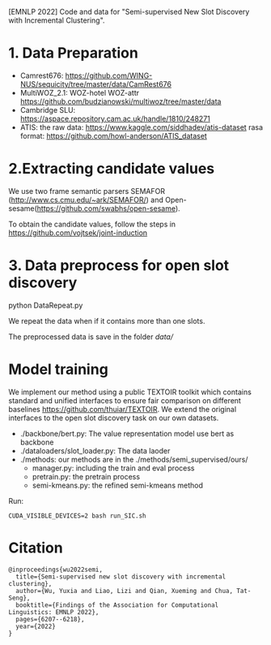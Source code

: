 
[EMNLP 2022] Code and data for "Semi-supervised New Slot Discovery with Incremental Clustering".

# 1. Data Preparation
- Camrest676: https://github.com/WING-NUS/sequicity/tree/master/data/CamRest676
- MultiWOZ_2.1: WOZ-hotel WOZ-attr https://github.com/budzianowski/multiwoz/tree/master/data 
- Cambridge SLU:  https://aspace.repository.cam.ac.uk/handle/1810/248271
- ATIS: the raw data: https://www.kaggle.com/siddhadev/atis-dataset  rasa format: https://github.com/howl-anderson/ATIS_dataset

# 2.Extracting candidate values

We use two frame semantic parsers SEMAFOR (http://www.cs.cmu.edu/~ark/SEMAFOR/) and Open-sesame(https://github.com/swabhs/open-sesame). 

To obtain the candidate values, follow the steps in https://github.com/vojtsek/joint-induction


# 3. Data preprocess for open slot discovery

python DataRepeat.py

We repeat the data when if it contains more than one slots.

The preprocessed data is save in the folder *data/*


# Model training

We implement our method using a public TEXTOIR toolkit which contains standard and unified interfaces to ensure fair comparison on different baselines https://github.com/thuiar/TEXTOIR. We extend the original interfaces to the open slot discovery task on our own datasets. 

- ./backbone/bert.py:  The value representation model use bert as backbone
- ./dataloaders/slot_loader.py: The data laoder
- ./methods: our methods are in the ./methods/semi_supervised/ours/
  - manager.py: including the train and eval process
  - pretrain.py: the pretrain process
  - semi-kmeans.py: the refined semi-kmeans method

Run:

```
CUDA_VISIBLE_DEVICES=2 bash run_SIC.sh
```

# Citation

```
@inproceedings{wu2022semi,
  title={Semi-supervised new slot discovery with incremental clustering},
  author={Wu, Yuxia and Liao, Lizi and Qian, Xueming and Chua, Tat-Seng},
  booktitle={Findings of the Association for Computational Linguistics: EMNLP 2022},
  pages={6207--6218},
  year={2022}
}
```
